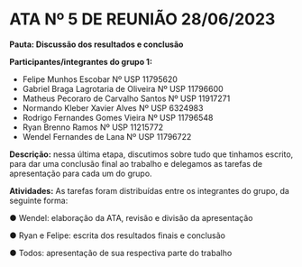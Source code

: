 # ATA Nº 5 DE REUNIÃO 28/06/2023
**Pauta: Discussão dos resultados e conclusão**

**Participantes/integrantes do grupo 1:**

+ Felipe Munhos Escobar Nº USP 11795620
+ Gabriel Braga Lagrotaria de Oliveira Nº USP 11796600
+ Matheus Pecoraro de Carvalho Santos Nº USP 11917271
+ Normando Kleber Xavier Alves Nº USP 6324983
+ Rodrigo Fernandes Gomes Vieira Nº USP 11796548
+ Ryan Brenno Ramos Nº USP 11215772
+ Wendel Fernandes de Lana Nº USP 11796722


**Descrição:** nessa última etapa, discutimos sobre tudo que tinhamos escrito, para dar uma conclusão final ao trabalho e delegamos as tarefas de apresentação para cada um do grupo.

**Atividades:** As tarefas foram distribuídas entre os integrantes do grupo, da seguinte
forma:

● Wendel: elaboração da ATA, revisão e divisão da apresentação

● Ryan e Felipe: escrita dos resultados finais e conclusão

● Todos: apresentação de sua respectiva parte do trabalho
